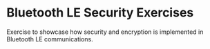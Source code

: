 # Bluetooth LE Security Exercises
Exercise to showcase how security and encryption is implemented in Bluetooth LE communications.
